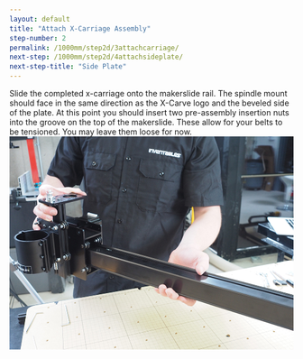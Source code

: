 ```yaml
---
layout: default
title: "Attach X-Carriage Assembly"
step-number: 2
permalink: /1000mm/step2d/3attachcarriage/
next-step: /1000mm/step2d/4attachsideplate/
next-step-title: "Side Plate"
---
```



Slide the completed x-carriage onto the makerslide rail. The spindle mount should face in the same direction as the X-Carve logo and the beveled side of the plate. At this point you should insert two pre-assembly insertion nuts into the groove on the top of the makerslide. These allow for your belts to be tensioned. You may leave them loose for now.
<img src="../../step2/photo/P4210438jpg02.jpg">

